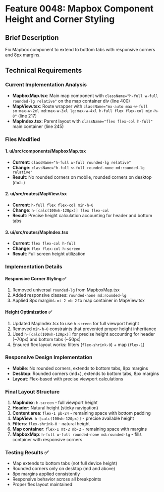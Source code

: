# Feature 0048: Mapbox Component Height and Corner Styling

## Brief Description
Fix Mapbox component to extend to bottom tabs with responsive corners and 8px margins.

## Technical Requirements

### Current Implementation Analysis
- **MapboxMap.tsx**: Main map component with `className="h-full w-full rounded-lg relative"` on the map container div (line 400)
- **MapView.tsx**: Route wrapper with `className="mx-auto max-w-full sm:max-w-2xl md:max-w-3xl lg:max-w-4xl h-full flex flex-col min-h-0"` (line 217)
- **MapIndex.tsx**: Parent layout with `className="flex flex-col h-full"` main container (line 245)

### Files Modified

#### 1. ui/src/components/MapboxMap.tsx
- **Current**: `className="h-full w-full rounded-lg relative"`
- **Change**: `className="h-full w-full rounded-none md:rounded-lg relative"`
- **Result**: No rounded corners on mobile, rounded corners on desktop (md+)

#### 2. ui/src/routes/MapView.tsx
- **Current**: `h-full flex flex-col min-h-0`
- **Change**: `h-[calc(100vh-120px)] flex flex-col`
- **Result**: Precise height calculation accounting for header and bottom tabs

#### 3. ui/src/routes/MapIndex.tsx
- **Current**: `flex flex-col h-full`
- **Change**: `flex flex-col h-screen`
- **Result**: Full screen height utilization

### Implementation Details

#### Responsive Corner Styling ✅
1. Removed universal `rounded-lg` from MapboxMap.tsx
2. Added responsive classes: `rounded-none md:rounded-lg`
3. Applied 8px margins: `mt-2 mb-2` to map container in MapView.tsx

#### Height Optimization ✅
1. Updated MapIndex.tsx to use `h-screen` for full viewport height
2. Removed `min-h-0` constraints that prevented proper height inheritance
3. Used `h-[calc(100vh-120px)]` for precise height accounting for header (~70px) and bottom tabs (~50px)
4. Ensured flex layout works: filters (`flex-shrink-0`) + map (`flex-1`)

### Responsive Design Implementation
- **Mobile**: No rounded corners, extends to bottom tabs, 8px margins
- **Desktop**: Rounded corners (md+), extends to bottom tabs, 8px margins
- **Layout**: Flex-based with precise viewport calculations

### Final Layout Structure
1. **MapIndex**: `h-screen` - full viewport height
2. **Header**: Natural height (sticky navigation)
3. **Content area**: `flex-1 pb-24` - remaining space with bottom padding
4. **MapView**: `h-[calc(100vh-120px)]` - precise available height
5. **Filters**: `flex-shrink-0` - natural height
6. **Map container**: `flex-1 mt-2 mb-2` - remaining space with margins
7. **MapboxMap**: `h-full w-full rounded-none md:rounded-lg` - fills container with responsive corners

### Testing Results ✅
- Map extends to bottom tabs (not full device height)
- Rounded corners only on desktop (md and above)
- 8px margins applied consistently
- Responsive behavior across all breakpoints
- Proper flex layout maintained
